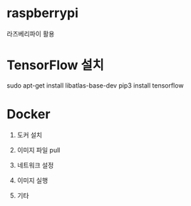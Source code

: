 # raspberrypi
라즈베리파이 활용
# TensorFlow 설치
sudo apt-get install libatlas-base-dev
pip3 install tensorflow
# Docker
1. 도커 설치

2. 이미지 파일 pull
3. 네트워크 설정
4. 이미지 실행
5. 기타 
